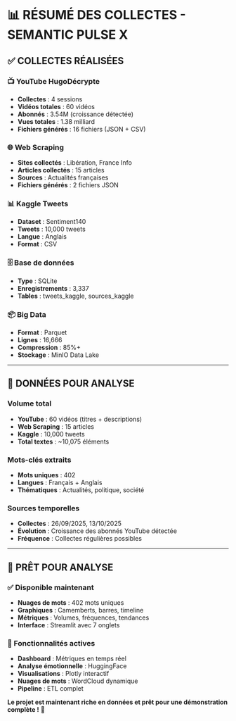 # 📊 RÉSUMÉ DES COLLECTES - SEMANTIC PULSE X

## ✅ **COLLECTES RÉALISÉES**

### **📺 YouTube HugoDécrypte**
- **Collectes** : 4 sessions
- **Vidéos totales** : 60 vidéos
- **Abonnés** : 3.54M (croissance détectée)
- **Vues totales** : 1.38 milliard
- **Fichiers générés** : 16 fichiers (JSON + CSV)

### **🌐 Web Scraping**
- **Sites collectés** : Libération, France Info
- **Articles collectés** : 15 articles
- **Sources** : Actualités françaises
- **Fichiers générés** : 2 fichiers JSON

### **📊 Kaggle Tweets**
- **Dataset** : Sentiment140
- **Tweets** : 10,000 tweets
- **Langue** : Anglais
- **Format** : CSV

### **🗄️ Base de données**
- **Type** : SQLite
- **Enregistrements** : 3,337
- **Tables** : tweets_kaggle, sources_kaggle

### **📦 Big Data**
- **Format** : Parquet
- **Lignes** : 16,666
- **Compression** : 85%+
- **Stockage** : MinIO Data Lake

---

## 🎯 **DONNÉES POUR ANALYSE**

### **Volume total**
- **YouTube** : 60 vidéos (titres + descriptions)
- **Web Scraping** : 15 articles
- **Kaggle** : 10,000 tweets
- **Total textes** : ~10,075 éléments

### **Mots-clés extraits**
- **Mots uniques** : 402
- **Langues** : Français + Anglais
- **Thématiques** : Actualités, politique, société

### **Sources temporelles**
- **Collectes** : 26/09/2025, 13/10/2025
- **Évolution** : Croissance des abonnés YouTube détectée
- **Fréquence** : Collectes régulières possibles

---

## 🚀 **PRÊT POUR ANALYSE**

### **✅ Disponible maintenant**
- **Nuages de mots** : 402 mots uniques
- **Graphiques** : Camemberts, barres, timeline
- **Métriques** : Volumes, fréquences, tendances
- **Interface** : Streamlit avec 7 onglets

### **🎉 Fonctionnalités actives**
- **Dashboard** : Métriques en temps réel
- **Analyse émotionnelle** : HuggingFace
- **Visualisations** : Plotly interactif
- **Nuages de mots** : WordCloud dynamique
- **Pipeline** : ETL complet

**Le projet est maintenant riche en données et prêt pour une démonstration complète !** 🎉
